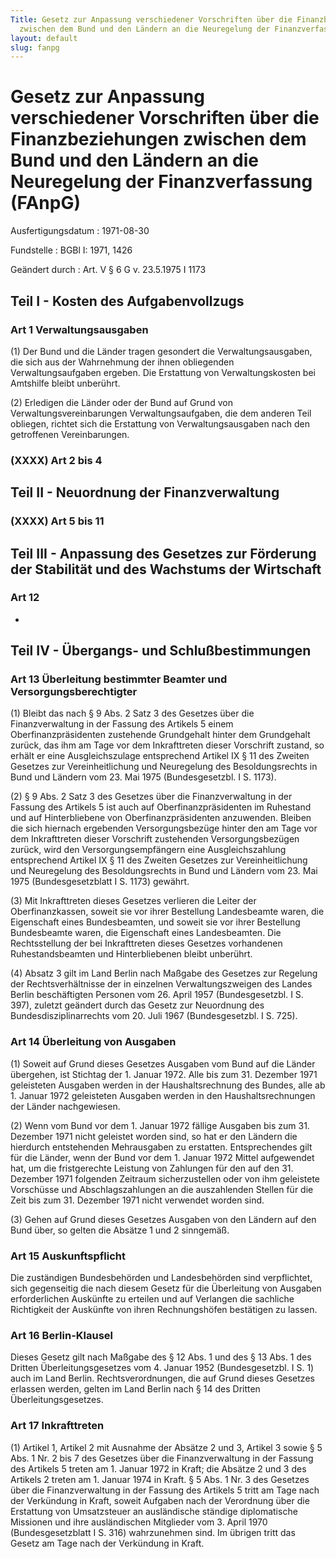 ```yaml
---
Title: Gesetz zur Anpassung verschiedener Vorschriften über die Finanzbeziehungen
  zwischen dem Bund und den Ländern an die Neuregelung der Finanzverfassung
layout: default
slug: fanpg
---
```


# Gesetz zur Anpassung verschiedener Vorschriften über die Finanzbeziehungen zwischen dem Bund und den Ländern an die Neuregelung der Finanzverfassung (FAnpG)

Ausfertigungsdatum
:   1971-08-30

Fundstelle
:   BGBl I: 1971, 1426

Geändert durch
:   Art. V § 6 G v. 23.5.1975 I 1173


## Teil I - Kosten des Aufgabenvollzugs



### Art 1 Verwaltungsausgaben

(1) Der Bund und die Länder tragen gesondert die Verwaltungsausgaben,
die sich aus der Wahrnehmung der ihnen obliegenden Verwaltungsaufgaben
ergeben. Die Erstattung von Verwaltungskosten bei Amtshilfe bleibt
unberührt.

(2) Erledigen die Länder oder der Bund auf Grund von
Verwaltungsvereinbarungen Verwaltungsaufgaben, die dem anderen Teil
obliegen, richtet sich die Erstattung von Verwaltungsausgaben nach den
getroffenen Vereinbarungen.


### (XXXX) Art 2 bis 4



## Teil II - Neuordnung der Finanzverwaltung



### (XXXX) Art 5 bis 11



## Teil III - Anpassung des Gesetzes zur Förderung der Stabilität und des Wachstums der Wirtschaft



### Art 12

-


## Teil IV - Übergangs- und Schlußbestimmungen



### Art 13 Überleitung bestimmter Beamter und Versorgungsberechtigter

(1) Bleibt das nach § 9 Abs. 2 Satz 3 des Gesetzes über die
Finanzverwaltung in der Fassung des Artikels 5 einem
Oberfinanzpräsidenten zustehende Grundgehalt hinter dem Grundgehalt
zurück, das ihm am Tage vor dem Inkrafttreten dieser Vorschrift
zustand, so erhält er eine Ausgleichszulage entsprechend Artikel IX §
11 des Zweiten Gesetzes zur Vereinheitlichung und Neuregelung des
Besoldungsrechts in Bund und Ländern vom 23. Mai 1975 (Bundesgesetzbl.
I S. 1173).

(2) § 9 Abs. 2 Satz 3 des Gesetzes über die Finanzverwaltung in der
Fassung des Artikels 5 ist auch auf Oberfinanzpräsidenten im Ruhestand
und auf Hinterbliebene von Oberfinanzpräsidenten anzuwenden. Bleiben
die sich hiernach ergebenden Versorgungsbezüge hinter den am Tage vor
dem Inkrafttreten dieser Vorschrift zustehenden Versorgungsbezügen
zurück, wird den Versorgungsempfängern eine Ausgleichszahlung
entsprechend Artikel IX § 11 des Zweiten Gesetzes zur
Vereinheitlichung und Neuregelung des Besoldungsrechts in Bund und
Ländern vom 23. Mai 1975 (Bundesgesetzblatt I S. 1173) gewährt.

(3) Mit Inkrafttreten dieses Gesetzes verlieren die Leiter der
Oberfinanzkassen, soweit sie vor ihrer Bestellung Landesbeamte waren,
die Eigenschaft eines Bundesbeamten, und soweit sie vor ihrer
Bestellung Bundesbeamte waren, die Eigenschaft eines Landesbeamten.
Die Rechtsstellung der bei Inkrafttreten dieses Gesetzes vorhandenen
Ruhestandsbeamten und Hinterbliebenen bleibt unberührt.

(4) Absatz 3 gilt im Land Berlin nach Maßgabe des Gesetzes zur
Regelung der Rechtsverhältnisse der in einzelnen Verwaltungszweigen
des Landes Berlin beschäftigten Personen vom 26. April 1957
(Bundesgesetzbl. I S. 397), zuletzt geändert durch das Gesetz zur
Neuordnung des Bundesdisziplinarrechts vom 20. Juli 1967
(Bundesgesetzbl. I S. 725).


### Art 14 Überleitung von Ausgaben

(1) Soweit auf Grund dieses Gesetzes Ausgaben vom Bund auf die Länder
übergehen, ist Stichtag der 1. Januar 1972. Alle bis zum 31. Dezember
1971 geleisteten Ausgaben werden in der Haushaltsrechnung des Bundes,
alle ab 1. Januar 1972 geleisteten Ausgaben werden in den
Haushaltsrechnungen der Länder nachgewiesen.

(2) Wenn vom Bund vor dem 1. Januar 1972 fällige Ausgaben bis zum 31.
Dezember 1971 nicht geleistet worden sind, so hat er den Ländern die
hierdurch entstehenden Mehrausgaben zu erstatten. Entsprechendes gilt
für die Länder, wenn der Bund vor dem 1. Januar 1972 Mittel
aufgewendet hat, um die fristgerechte Leistung von Zahlungen für den
auf den 31. Dezember 1971 folgenden Zeitraum sicherzustellen oder von
ihm geleistete Vorschüsse und Abschlagszahlungen an die auszahlenden
Stellen für die Zeit bis zum 31. Dezember 1971 nicht verwendet worden
sind.

(3) Gehen auf Grund dieses Gesetzes Ausgaben von den Ländern auf den
Bund über, so gelten die Absätze 1 und 2 sinngemäß.


### Art 15 Auskunftspflicht

Die zuständigen Bundesbehörden und Landesbehörden sind verpflichtet,
sich gegenseitig die nach diesem Gesetz für die Überleitung von
Ausgaben erforderlichen Auskünfte zu erteilen und auf Verlangen die
sachliche Richtigkeit der Auskünfte von ihren Rechnungshöfen
bestätigen zu lassen.


### Art 16 Berlin-Klausel

Dieses Gesetz gilt nach Maßgabe des § 12 Abs. 1 und des § 13 Abs. 1
des Dritten Überleitungsgesetzes vom 4. Januar 1952 (Bundesgesetzbl. I
S. 1) auch im Land Berlin. Rechtsverordnungen, die auf Grund dieses
Gesetzes erlassen werden, gelten im Land Berlin nach § 14 des Dritten
Überleitungsgesetzes.


### Art 17 Inkrafttreten

(1) Artikel 1, Artikel 2 mit Ausnahme der Absätze 2 und 3, Artikel 3
sowie § 5 Abs. 1 Nr. 2 bis 7 des Gesetzes über die Finanzverwaltung in
der Fassung des Artikels 5 treten am 1. Januar 1972 in Kraft; die
Absätze 2 und 3 des Artikels 2 treten am 1. Januar 1974 in Kraft. § 5
Abs. 1 Nr. 3 des Gesetzes über die Finanzverwaltung in der Fassung des
Artikels 5 tritt am Tage nach der Verkündung in Kraft, soweit Aufgaben
nach der Verordnung über die Erstattung von Umsatzsteuer an
ausländische ständige diplomatische Missionen und ihre ausländischen
Mitglieder vom 3. April 1970 (Bundesgesetzblatt I S. 316) wahrzunehmen
sind. Im übrigen tritt das Gesetz am Tage nach der Verkündung in
Kraft.

